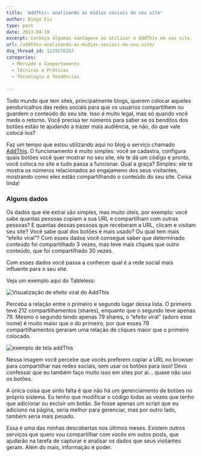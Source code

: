 ```yaml
---
title: 'AddThis: analisando as mídias sociais do seu site'
author: Diego Eis
type: post
date: 2013-04-18
excerpt: Conheça algumas vantagens ao utilizar o AddThis em seu site.
url: /addthis-analisando-as-midias-sociais-do-seu-site/
dsq_thread_id: 1219276267
categories:
  - Mercado e Comportamento
  - Técnicas e Práticas
  - Tecnologia e Tendências

---
```

Todo mundo que tem sites, principalmente blogs, querem colocar aqueles penduricalhos das redes sociais para que os usuários compartilhem ou guardem o conteúdo do seu site. Isso é muito legal, mas só quando você mede o retorno. Você precisa ter números para saber se os benditos dos botões estão te ajudando a trazer mais audiência, se não, do que vale colocá-los?

Faz um tempo que estou utilizando aqui no blog o serviço chamado [AddThis][1]. O funcionamento é muito simples: você se cadastra, configura quais botões você quer mostrar no seu site, ele te dá um código e pronto, você coloca no site e tudo passa a funcionar. Qual a graça? Simples: ele te mostra os números relacionados ao engajameno dos seus visitantes, mostrando como eles estão compartilhando o conteúdo do seu site. Coisa linda!

### Alguns dados

Os dados que ele extrai são simples, mas muito úteis, por exemplo: você sabe quantas pessoas copiam a sua URL e compartilham com outras pessoas? E quantas dessas pessoas que receberam a URL, clicam e visitam seu site? Você sabe qual dos botões é mais usado? Ou qual tem mais &#8220;efeito viral&#8221;? Com esses dados você consegue saber que determinado conteúdo foi compartilhado 3 vezes, mas teve mais cliques que outro conteúdo, que foi compartilhado 30 vezes.
  
Com esses dados você passa a conhecer qual é a rede social mais influente para o seu site.

Veja um exemplo aqui do Tableless:
  
<img src="https://raw.githubusercontent.com/diegoeis/tableless-static-images/master/2013/04/Screen-Shot-2013-04-18-at-01.19.35.png" alt="Visualização de efeito viral do AddThis" width="961" height="433" class="alignnone size-full wp-image-30284" srcset="uploads/2013/04/Screen-Shot-2013-04-18-at-01.19.35.png 961w, uploads/2013/04/Screen-Shot-2013-04-18-at-01.19.35-329x148.png 329w, uploads/2013/04/Screen-Shot-2013-04-18-at-01.19.35-588x264.png 588w, uploads/2013/04/Screen-Shot-2013-04-18-at-01.19.35-660x297.png 660w" sizes="(max-width: 961px) 100vw, 961px" />

Perceba a relação entre o primeiro e segundo lugar dessa lista. O primeiro teve 212 compartilhamentos (shares), enquanto que o segundo teve apenas 79. Mesmo o segundo tendo apenas 79 shares, o &#8220;efeito viral&#8221; (adoro esse nome) é muito maior que o do primeiro, por que esses 79 compartilhamentos geraram uma relação de cliques maior que o primeiro colocado. 

<img src="https://raw.githubusercontent.com/diegoeis/tableless-static-images/master/2013/04/Screen-Shot-2013-04-18-at-01.22.46.png" alt="exemplo de tela addThis" width="953" height="301" class="alignnone size-full wp-image-30285" srcset="uploads/2013/04/Screen-Shot-2013-04-18-at-01.22.46.png 953w, uploads/2013/04/Screen-Shot-2013-04-18-at-01.22.46-329x103.png 329w, uploads/2013/04/Screen-Shot-2013-04-18-at-01.22.46-588x185.png 588w, uploads/2013/04/Screen-Shot-2013-04-18-at-01.22.46-660x208.png 660w" sizes="(max-width: 953px) 100vw, 953px" />

Nessa imagem você percebe que vocês preferem copiar a URL no browser para compartilhar nas redes sociais, sem usar os botões para isso! Devo confessar que eu também faço muito isso em sites por aí&#8230; quase não uso os botões.

A única coisa que sinto falta é que não há um gerenciamento de botões no próprio sistema. Eu tenho que modificar o código todas as vezes que tenho que adicionar ou excluir um botão. Se fosse apenas um script que eu adiciono na página, seria melhor para gerenciar, mas por outro lado, também seria mais pesado. 

Essa é uma das minhas descobertas nos últimos meses. Existem outros serviços que quero vou compartilhar com vocês em outos posts, que ajudarão na tarefa de capturar e analisar os dados que seus visitantes geram. Além do mais, informação é poder.

 [1]: http://addthis.com/?utm_source=tablelessComBr&utm_medium=postLink&utm_campaign=post